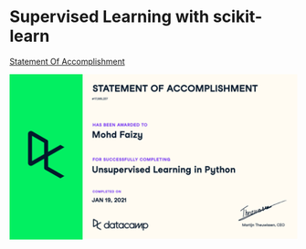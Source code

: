 # Supervised Learning with scikit-learn

[Statement Of Accomplishment](https://www.datacamp.com/statement-of-accomplishment/course/bf4bb261e3528de919ecd7246704a228f9c758e3)

 <p align='center'>
  <a href="#">
    <img src='https://github.com/mohd-faizy/CAREER-TRACK-Machine-Learning-Scientist-with-Python/blob/main/_Certificates/%5BCert%5D_02_UnSupervised%20Learning%20in%20Python.jpg?raw=true' alt="cert-02">
  </a>
</p>
